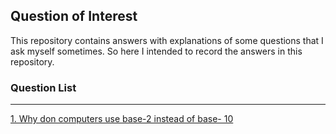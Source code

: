 ## Question of Interest

This repository contains answers with explanations of some questions that I ask myself sometimes. So here I intended to record the answers in this repository.

### Question List
---
[1. Why don computers use base-2 instead of base- 10](https://github.com/ririyad/question_of_interest/blob/master/answers/base10.md)